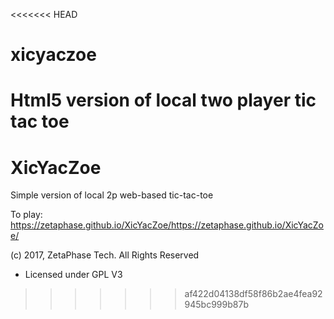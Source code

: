 <<<<<<< HEAD
# xicyaczoe
Html5 version of local two player tic tac toe
=======
# XicYacZoe

Simple version of local 2p web-based tic-tac-toe

To play: https://zetaphase.github.io/XicYacZoe/https://zetaphase.github.io/XicYacZoe/

(c) 2017, ZetaPhase Tech. All Rights Reserved
- Licensed under GPL V3
>>>>>>> af422d04138df58f86b2ae4fea92945bc999b87b
